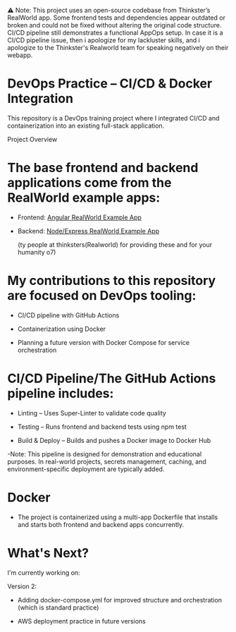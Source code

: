 ⚠️ Note: This project uses an open-source codebase from Thinkster’s RealWorld app. Some frontend tests and dependencies appear outdated or broken and could not be fixed without altering the original code structure. CI/CD pipeline still demonstrates a functional AppOps setup. In case it is a CI/CD pipeline issue, then i apologize for my lackluster skills, and i apologize to the Thinkster's Realworld team for speaking negatively on their webapp. 

# DevOps Practice – CI/CD & Docker Integration

This repository is a DevOps training project where I integrated CI/CD and containerization into an existing full-stack application.

Project Overview

# The base frontend and backend applications come from the RealWorld example apps:

+ Frontend: [Angular RealWorld Example App](https://github.com/gothinkster/angular-realworld-example-app)

+ Backend: [Node/Express RealWorld Example App](https://github.com/gothinkster/angular-realworld-example-app) 
  
  (ty people at thinksters(Realworld) for providing these and for your humanity o7)
        
# My contributions to this repository are focused on DevOps tooling:

+  CI/CD pipeline with GitHub Actions

+  Containerization using Docker

+  Planning a future version with Docker Compose for service orchestration

# CI/CD Pipeline/The GitHub Actions pipeline includes:

+  Linting – Uses Super-Linter to validate code quality

+  Testing – Runs frontend and backend tests using npm test

+  Build & Deploy – Builds and pushes a Docker image to Docker Hub

  -Note: This pipeline is designed for demonstration and educational purposes. In real-world projects, secrets management, caching, and environment-specific deployment are typically added.

# Docker

+  The project is containerized using a multi-app Dockerfile that installs and starts both frontend and backend apps concurrently.

# What's Next?

I'm currently working on:

  Version 2:
    
 + Adding docker-compose.yml for improved structure and orchestration (which is standard practice)
   
 + AWS deployment practice in future versions
